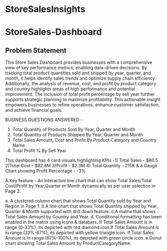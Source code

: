 # StoreSalesInsights

# StoreSales-Dashboard

## Problem Statement

This Store Sales Dashboard provides businesses with a comprehensive view of key performance metrics, enabling data-driven decisions. By tracking total product quantities sold and shipped by year, quarter, and month, it helps identify sales trends and optimize supply chain efficiency. Additionally, the analysis of revenue, cost, and profit by product category and country highlights areas of high performance and potential improvement. The inclusion of total profit percentage by sell year further supports strategic planning to maximize profitability. This actionable insight empowers businesses to refine operations, enhance customer satisfaction, and achieve financial goals.

BUSINESS QUESTIONS ANSWERED -
1. Total Quantity of Products Sold By Year, Quarter and Month
2. Total Quantity of Products Shipped By Year, Quarter and Month
3. Total Sales Amount, Cost and Profit By Product Category and Country Name
4. Total Profit % By Sell Year

This dashboard has 4 card visuals highlighting KPIs -1) Total Sales - $80.5 2)Total Cost - $82.8M 3)Profit - $2.3M 4) Total Quantity - 215K
& a Gauge Chart showing Profit Percentage - -3%

A.Key feature -  An interactive line chart that can show Total Sales/Total Cost/Profit by Year,Quarter or Month dynamically as per user selection in Page 2.

a. A clustered column chart that shows Total Quantity sold by Year and Region in Page 1.
b.A line chart that shows Total Quantity shipped by Year, Quarter & Month supported with drill down feature.
c.A matrix that shows Total Sales Amount by Country and Year.
d. Conditional formatting has been enabled in the matrix using Icons & databars. If Total Sales Amount is in range (0-33%), its depicted with red diamond icon.If Total Sales Amount is in range (33%-67%), its depicted with yellow triangle icon. If Total Sales Amount is in range (67%-100%), its depicted with green circle icon.
e.Donut chart showing Total Sales Amount by ProductCategoryName.

